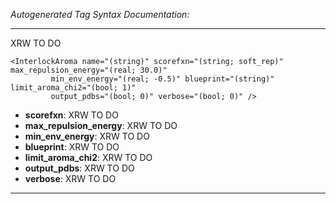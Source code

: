 _Autogenerated Tag Syntax Documentation:_

---
XRW TO DO

```
<InterlockAroma name="(string)" scorefxn="(string; soft_rep)" max_repulsion_energy="(real; 30.0)"
         min_env_energy="(real; -0.5)" blueprint="(string)" limit_aroma_chi2="(bool; 1)"
         output_pdbs="(bool; 0)" verbose="(bool; 0)" />
```

-   **scorefxn**: XRW TO DO
-   **max_repulsion_energy**: XRW TO DO
-   **min_env_energy**: XRW TO DO
-   **blueprint**: XRW TO DO
-   **limit_aroma_chi2**: XRW TO DO
-   **output_pdbs**: XRW TO DO
-   **verbose**: XRW TO DO

---
